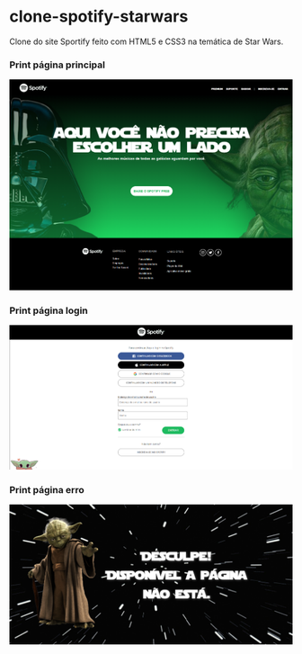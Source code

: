 # clone-spotify-starwars
Clone do site Sportify feito com HTML5 e CSS3 na temática de Star Wars.

<h3>Print página principal</h3>
<img src='imagens/print-index.png'>
<br>
<h3>Print página login</h3>
<img src='imagens/print-login.png'>
<br>
<h3>Print página erro</h3>
<img src='imagens/print-erro.png'>
